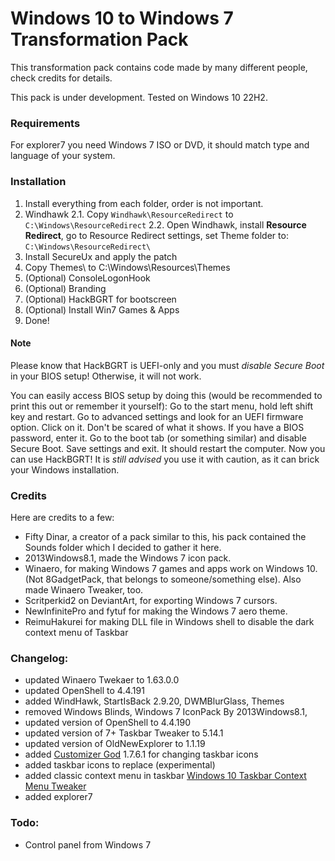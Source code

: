 # Windows 10 to Windows 7 Transformation Pack

This transformation pack contains code made by many different people, check credits for details.

This pack is under development. Tested on Windows 10 22H2.

### Requirements
For explorer7 you need Windows 7 ISO or DVD, it should match type and language of your system.

### Installation
1. Install everything from each folder, order is not important.
2. Windhawk
2.1. Copy `Windhawk\ResourceRedirect` to `C:\Windows\ResourceRedirect`
2.2. Open Windhawk, install **Resource Redirect**, go to Resource Redirect settings, set Theme folder to: `C:\Windows\ResourceRedirect\`
3. Install SecureUx and apply the patch
3. Copy Themes\ to C:\Windows\Resources\Themes
4. (Optional) ConsoleLogonHook
4. (Optional) Branding
4. (Optional) HackBGRT for bootscreen
4. (Optional) Install Win7 Games & Apps
5. Done!

#### Note

Please know that HackBGRT is UEFI-only and you must *disable Secure Boot* in your BIOS setup! Otherwise, it will not work.

You can easily access BIOS setup by doing this (would be recommended to print this out or remember it yourself):
Go to the start menu, hold left shift key and restart. Go to advanced settings and look for an UEFI firmware option. Click on it.
Don't be scared of what it shows. If you have a BIOS password, enter it. Go to the boot tab (or something similar) and disable Secure Boot. Save settings and exit.
It should restart the computer. Now you can use HackBGRT! It is *still advised* you use it with caution, as it can brick your Windows installation.

### Credits
Here are credits to a few:  
- Fifty Dinar, a creator of a pack similar to this, his pack contained the Sounds folder which I decided to gather it here.  
- 2013Windows8.1, made the Windows 7 icon pack.
- Winaero, for making Windows 7 games and apps work on Windows 10. (Not 8GadgetPack, that belongs to someone/something else). Also made Winaero Tweaker, too.
- Scritperkid2 on DeviantArt, for exporting Windows 7 cursors.
- NewInfinitePro and fytuf for making the Windows 7 aero theme.
- ReimuHakurei for making DLL file in Windows shell to disable the dark context menu of Taskbar

### Changelog:
- updated Winaero Twekaer to 1.63.0.0
- updated OpenShell to 4.4.191
- added WindHawk, StartIsBack 2.9.20, DWMBlurGlass, Themes
- removed Windows Blinds, Windows 7 IconPack By 2013Windows8.1,
- updated version of OpenShell to 4.4.190
- updated version of 7+ Taskbar Tweaker to 5.14.1
- updated version of OldNewExplorer to 1.1.19
- added [Customizer God](https://www.door2windows.com/customizergod/) 1.7.6.1 for changing taskbar icons
- added taskbar icons to replace (experimental)
- added classic context menu in taskbar [Windows 10 Taskbar Context Menu Tweaker](https://www.askvg.com/tip-get-rid-of-dark-context-menu-in-windows-10-taskbar/)
- added explorer7

### Todo:
- Control panel from Windows 7
